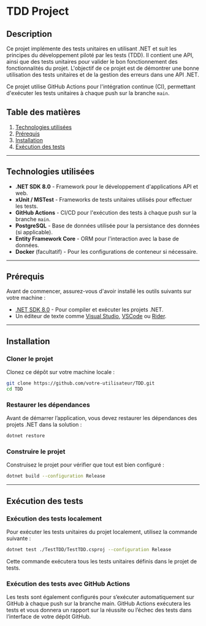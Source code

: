 # TDD Project

## Description

Ce projet implémente des tests unitaires en utilisant .NET et suit les principes du développement piloté par les tests (TDD). Il contient une API, ainsi que des tests unitaires pour valider le bon fonctionnement des fonctionnalités du projet. L'objectif de ce projet est de démontrer une bonne utilisation des tests unitaires et de la gestion des erreurs dans une API .NET.

Ce projet utilise GitHub Actions pour l'intégration continue (CI), permettant d'exécuter les tests unitaires à chaque push sur la branche `main`.

## Table des matières

1. [Technologies utilisées](#technologies-utilisées)
2. [Prérequis](#prérequis)
3. [Installation](#installation)
4. [Exécution des tests](#exécution-des-tests)

---

## Technologies utilisées

- **.NET SDK 8.0** - Framework pour le développement d'applications API et web.
- **xUnit / MSTest** - Frameworks de tests unitaires utilisés pour effectuer les tests.
- **GitHub Actions** - CI/CD pour l'exécution des tests à chaque push sur la branche `main`.
- **PostgreSQL** - Base de données utilisée pour la persistance des données (si applicable).
- **Entity Framework Core** - ORM pour l'interaction avec la base de données.
- **Docker** (facultatif) - Pour les configurations de conteneur si nécessaire.

---

## Prérequis

Avant de commencer, assurez-vous d'avoir installé les outils suivants sur votre machine :

- [.NET SDK 8.0](https://dotnet.microsoft.com/download/dotnet/8.0) - Pour compiler et exécuter les projets .NET.
- Un éditeur de texte comme [Visual Studio](https://visualstudio.microsoft.com/), [VSCode](https://code.visualstudio.com/) ou [Rider](https://www.jetbrains.com/rider/).
---

## Installation

### Cloner le projet

Clonez ce dépôt sur votre machine locale :

```bash
git clone https://github.com/votre-utilisateur/TDD.git
cd TDD
```

### Restaurer les dépendances

Avant de démarrer l’application, vous devez restaurer les dépendances des projets .NET dans la solution :

```bash
dotnet restore
```

### Construire le projet

Construisez le projet pour vérifier que tout est bien configuré :

```bash
dotnet build --configuration Release
```

---

## Exécution des tests

### Exécution des tests localement

Pour exécuter les tests unitaires du projet localement, utilisez la commande suivante :

```bash
dotnet test ./TestTDD/TestTDD.csproj --configuration Release
```

Cette commande exécutera tous les tests unitaires définis dans le projet de tests.

### Exécution des tests avec GitHub Actions

Les tests sont également configurés pour s’exécuter automatiquement sur GitHub à chaque push sur la branche main. GitHub Actions exécutera les tests et vous donnera un rapport sur la 
réussite ou l’échec des tests dans l’interface de votre dépôt GitHub.
